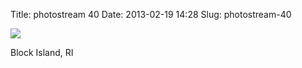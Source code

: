 Title: photostream 40
Date: 2013-02-19 14:28
Slug: photostream-40

[![](http://martinfowler.com/photos/40.jpg)](http://martinfowler.com/photos/40.html)

</p>

</p>

Block Island, RI

</p>

